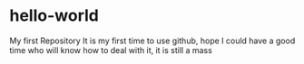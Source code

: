 # hello-world
My first Repository
It is my first time to use github, hope I could have a good time
who will know how to deal with it, it is still a mass
